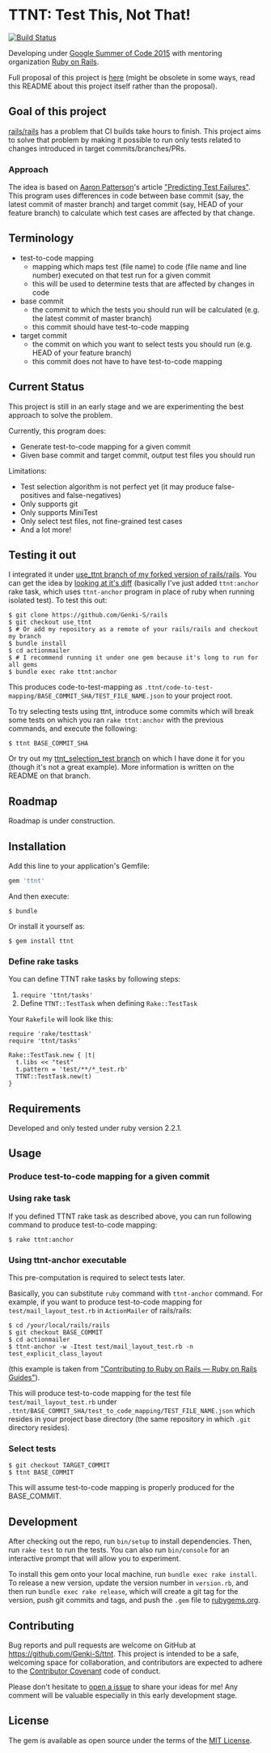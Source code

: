 # TTNT: Test This, Not That!

[![Build Status](https://travis-ci.org/Genki-S/ttnt.svg?branch=master)](https://travis-ci.org/Genki-S/ttnt)

Developing under [Google Summer of Code 2015](http://www.google-melange.com/gsoc/homepage/google/gsoc2015) with mentoring organization [Ruby on Rails](http://rubyonrails.org/).

Full proposal of this project is [here](https://github.com/Genki-S/gsoc2015/blob/master/proposal.md) (might be obsolete in some ways, read this README about this project itself rather than the proposal).

## Goal of this project

[rails/rails](https://github.com/rails/rails) has a problem that CI builds take hours to finish. This project aims to solve that problem by making it possible to run only tests related to changes introduced in target commits/branches/PRs.

### Approach

The idea is based on [Aaron Patterson](https://twitter.com/tenderlove)'s article ["Predicting Test Failures"](http://tenderlovemaking.com/2015/02/13/predicting-test-failues.html). This program uses differences in code between base commit (say, the latest commit of master branch) and target commit (say, HEAD of your feature branch) to calculate which test cases are affected by that change.

## Terminology

- test-to-code mapping
    - mapping which maps test (file name) to code (file name and line number) executed on that test run for a given commit
    - this will be used to determine tests that are affected by changes in code
- base commit
    - the commit to which the tests you should run will be calculated (e.g. the latest commit of master branch)
    - this commit should have test-to-code mapping
- target commit
    - the commit on which you want to select tests you should run (e.g. HEAD of your feature branch)
    - this commit does not have to have test-to-code mapping

## Current Status

This project is still in an early stage and we are experimenting the best approach to solve the problem.

Currently, this program does:

- Generate test-to-code mapping for a given commit
- Given base commit and target commit, output test files you should run

Limitations:

- Test selection algorithm is not perfect yet (it may produce false-positives and false-negatives)
- Only supports git
- Only supports MiniTest
- Only select test files, not fine-grained test cases
- And a lot more!

## Testing it out

I integrated it under [use_ttnt branch of my forked version of rails/rails](https://github.com/Genki-S/rails/tree/use_ttnt). You can get the idea by [looking at it's diff](https://github.com/rails/rails/compare/master...Genki-S:use_ttnt) (basically I've just added `ttnt:anchor` rake task, which uses `ttnt-anchor` program in place of ruby when running isolated test). To test this out:

```
$ git clone https://github.com/Genki-S/rails
$ git checkout use_ttnt
$ # Or add my repository as a remote of your rails/rails and checkout my branch
$ bundle install
$ cd actionmailer
$ # I recommend running it under one gem because it's long to run for all gems
$ bundle exec rake ttnt:anchor
```

This produces code-to-test-mapping as `.ttnt/code-to-test-mapping/BASE_COMMIT_SHA/TEST_FILE_NAME.json` to your project root.

To try selecting tests using ttnt, introduce some commits which will break some tests on which you ran `rake ttnt:anchor` with the previous commands, and execute the following:

```
$ ttnt BASE_COMMIT_SHA
```

Or try out my [ttnt_selection_test branch](https://github.com/Genki-S/rails/tree/ttnt_selection_test) on which I have done it for you (though it's not a great example). More information is written on the README on that branch.

## Roadmap

Roadmap is under construction.

## Installation

Add this line to your application's Gemfile:

```ruby
gem 'ttnt'
```

And then execute:

    $ bundle

Or install it yourself as:

    $ gem install ttnt

### Define rake tasks

You can define TTNT rake tasks by following steps:

1. `require 'ttnt/tasks'`
2. Define `TTNT::TestTask` when defining `Rake::TestTask`

Your `Rakefile` will look like this:

```
require 'rake/testtask'
require 'ttnt/tasks'

Rake::TestTask.new { |t|
  t.libs << "test"
  t.pattern = 'test/**/*_test.rb'
  TTNT::TestTask.new(t)
}
```

## Requirements

Developed and only tested under ruby version 2.2.1.

## Usage

### Produce test-to-code mapping for a given commit

### Using rake task

If you defined TTNT rake task as described above, you can run following command to produce test-to-code mapping:

```
$ rake ttnt:anchor
```

### Using ttnt-anchor executable

This pre-computation is required to select tests later.

Basically, you can substitute `ruby` command with `ttnt-anchor` command.
For example, if you want to produce test-to-code mapping for `test/mail_layout_test.rb` in `ActionMailer` of rails/rails:

```
$ cd /your/local/rails/rails
$ git checkout BASE_COMMIT
$ cd actionmailer
$ ttnt-anchor -w -Itest test/mail_layout_test.rb -n test_explicit_class_layout
```

(this example is taken from ["Contributing to Ruby on Rails — Ruby on Rails Guides"](http://edgeguides.rubyonrails.org/contributing_to_ruby_on_rails.html#running-tests)).

This will produce test-to-code mapping for the test file `test/mail_layout_test.rb` under `.ttnt/BASE_COMMIT_SHA/test_to_code_mapping/TEST_FILE_NAME.json` which resides in your project base directory (the same repository in which `.git` directory resides).

### Select tests

```
$ git checkout TARGET_COMMIT
$ ttnt BASE_COMMIT
```

This will assume test-to-code mapping is properly produced for the BASE\_COMMIT.

## Development

After checking out the repo, run `bin/setup` to install dependencies. Then, run `rake test` to run the tests. You can also run `bin/console` for an interactive prompt that will allow you to experiment.

To install this gem onto your local machine, run `bundle exec rake install`. To release a new version, update the version number in `version.rb`, and then run `bundle exec rake release`, which will create a git tag for the version, push git commits and tags, and push the `.gem` file to [rubygems.org](https://rubygems.org).

## Contributing

Bug reports and pull requests are welcome on GitHub at https://github.com/Genki-S/ttnt. This project is intended to be a safe, welcoming space for collaboration, and contributors are expected to adhere to the [Contributor Covenant](contributor-covenant.org) code of conduct.

Please don't hesitate to [open a issue](https://github.com/Genki-S/ttnt/issues/new) to share your ideas for me! Any comment will be valuable especially in this early development stage.

## License

The gem is available as open source under the terms of the [MIT License](http://opensource.org/licenses/MIT).

